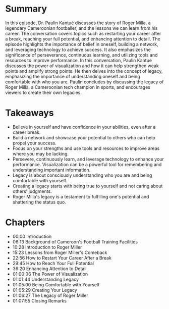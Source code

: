 # Summary
In this episode, Dr. Paulin Kantué discusses the story of Roger Milla, a legendary Cameroonian footballer, and the lessons we can learn from his career. The conversation covers topics such as restarting your career after a break, reaching your full potential, and enhancing attention to detail. The episode highlights the importance of belief in oneself, building a network, and leveraging technology to achieve success. It also emphasizes the significance of perseverance, continuous learning, and utilizing tools and resources to improve performance. In this conversation, Paulin Kantue discusses the power of visualization and how it can help strengthen weak points and amplify strong points. He then delves into the concept of legacy, emphasizing the importance of understanding oneself and being comfortable with who you are. Paulin concludes by discussing the legacy of Roger Milla, a Cameroonian tech champion in sports, and encourages viewers to create their own legacies.


# Takeaways
- Believe in yourself and have confidence in your abilities, even after a career break.
- Build a network and showcase your potential to others who can help propel your success.
- Focus on your strengths and use tools and resources to improve areas where you may be lacking.
- Persevere, continuously learn, and leverage technology to enhance your performance. Visualization can be a powerful tool for remembering and understanding important information.
- Legacy is about consciously understanding who you are and being comfortable with yourself.
- Creating a legacy starts with being true to yourself and not caring about others' judgments.
- Roger Milla's legacy is a testament to fulfilling one's potential and shattering the status quo.


# Chapters
- 00:00 Introduction
- 06:13 Background of Cameroon's Football Training Facilities
- 10:28 Introduction to Roger Miller
- 15:23 Lessons from Roger Miller's Comeback
- 22:56 How to Restart Your Career After a Break
- 29:45 How to Reach Your Full Potential
- 36:20 Enhancing Attention to Detail
- 01:00:06 The Power of Visualization
- 01:01:44 Understanding Legacy
- 01:05:00 Being Comfortable with Yourself
- 01:05:29 Creating Your Legacy
- 01:06:27 The Legacy of Roger Miller
- 01:07:55 Closing Remarks